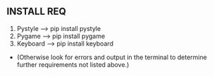 ## INSTALL REQ
1. Pystyle --> pip install pystyle
1. Pygame --> pip install pygame
1. Keyboard --> pip install keyboard
- (Otherwise look for errors and output in the terminal to determine further requirements not listed above.)
